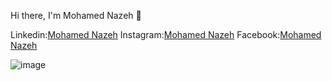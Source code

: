 Hi there, I'm Mohamed Nazeh 👋

Linkedin:[Mohamed Nazeh](https://www.linkedin.com/in/mohamed-nazeh-898687238/)
Instagram:[Mohamed Nazeh](https://www.instagram.com/m0hamed_nazeh/) 
Facebook:[Mohamed Nazeh](https://www.facebook.com/profile.php?id=100024945301456&mibextid=ZbWKwL)


![image](https://user-images.githubusercontent.com/104228032/207697769-d3860b12-7c43-4241-b7e8-0ece9fcc1369.png)


<!---
mohamednazehh/mohamednazehh is a ✨ special ✨ repository because its `README.md` (this file) appears on your GitHub profile.
You can click the Preview link to take a look at your changes.
--->

